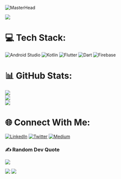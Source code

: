 ![MasterHead](https://pbs.twimg.com/profile_banners/3024111438/1662808001/1080x360)

[![](https://visitcount.itsvg.in/api?id=ronakparmar533&icon=0&color=3)](https://visitcount.itsvg.in)

# 💻 Tech Stack:
![Android Studio](https://img.shields.io/badge/Android%20Studio-3DDC84.svg?style=for-the-badge&logo=android-studio&logoColor=white) ![Kotlin](https://img.shields.io/badge/kotlin-%230095D5.svg?style=for-the-badge&logo=kotlin&logoColor=white) ![Flutter](https://img.shields.io/badge/Flutter-%2302569B.svg?style=for-the-badge&logo=Flutter&logoColor=white)
![Dart](https://img.shields.io/badge/dart-%230175C2.svg?style=for-the-badge&logo=dart&logoColor=white) ![Firebase](https://img.shields.io/badge/Firebase-039BE5?style=for-the-badge&logo=Firebase&logoColor=white)
# 📊 GitHub Stats:
![](https://github-readme-stats.vercel.app/api?username=ronakparmar533&theme=material-palenight&hide_border=true&include_all_commits=false&count_private=false)<br/>
![](https://github-readme-streak-stats.herokuapp.com/?user=ronakparmar533&theme=material-palenight&hide_border=true)<br/>
![](https://github-readme-stats.vercel.app/api/top-langs/?username=ronakparmar533&theme=material-palenight&hide_border=true&include_all_commits=false&count_private=false&layout=compact)

# 🌐 Connect With Me:
[![LinkedIn](https://img.shields.io/badge/linkedin-%230077B5.svg?style=for-the-badge&logo=linkedin&logoColor=white)](https://linkedin.com/in/Ronak-priyadarshi-343574221)  [![Twitter](https://img.shields.io/badge/Twitter-%231DA1F2.svg?style=for-the-badge&logo=Twitter&logoColor=white)](https://twitter.com/HeyRonak11)
 [![Medium](https://img.shields.io/badge/Medium-12100E?style=for-the-badge&logo=medium&logoColor=white)](https://medium.com/@HeyRonak)

### ✍️ Random Dev Quote
![](https://quotes-github-readme.vercel.app/api?type=horizontal&theme=radical)



![](https://raw.githubusercontent.com/BrunnerLivio/brunnerlivio/master/images/marquee.svg)
![](https://camo.githubusercontent.com/824775b7c65b78d9ec06a98173140b826eb32dc36f066f1a9659c8567308c0db/68747470733a2f2f63617073756c652d72656e6465722e76657263656c2e6170702f6170693f747970653d776176696e6726636f6c6f723d6772616469656e74266865696768743d36302673656374696f6e3d666f6f7465722677696474683d313030)
